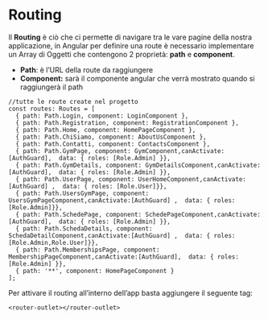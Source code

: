 # Routing

Il **Routing** è ciò che ci permette di navigare tra le vare pagine della nostra applicazione, in Angular per definire una route è necessario implementare un Array di Oggetti che contengono 2 proprietà: **path** e **component**.

- **Path**: è l’URL della route da raggiungere
- **Component:** sarà il componente angular che verrà mostrato quando si raggiungerà il path

```tsx
//tutte le route create nel progetto
const routes: Routes = [
  { path: Path.Login, component: LoginComponent },
  { path: Path.Registration, component: RegistrationComponent },
  { path: Path.Home, component: HomePageComponent },
  { path: Path.ChiSiamo, component: AboutUsComponent },
  { path: Path.Contatti, component: ContactsComponent },
  { path: Path.GymPage, component: GymComponent,canActivate:[AuthGuard],  data: { roles: [Role.Admin] }},
  { path: Path.GymDetails, component: GymDetailsComponent,canActivate:[AuthGuard],  data: { roles: [Role.Admin] }},
  { path: Path.UserPage, component: UserHomeComponent,canActivate:[AuthGuard] ,  data: { roles: [Role.User]}},
  { path: Path.UsersGymPage, component: UsersGymPageComponent,canActivate:[AuthGuard] ,  data: { roles: [Role.Admin]}},
  { path: Path.SchedePage, component: SchedePageComponent,canActivate:[AuthGuard],  data: { roles: [Role.Admin] }},
  { path: Path.SchedaDetails, component: SchedaDetailComponent,canActivate:[AuthGuard] ,  data: { roles: [Role.Admin,Role.User]}},
  { path: Path.MembershipsPage, component: MembershipPageComponent,canActivate:[AuthGuard],  data: { roles: [Role.Admin] }},
  { path: '**', component: HomePageComponent }
];
```

Per attivare il routing all’interno dell’app basta aggiungere il seguente tag:

```tsx
<router-outlet></router-outlet>
```